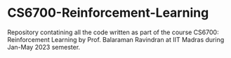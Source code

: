 # CS6700-Reinforcement-Learning
Repository contatining all the code written as part of the course CS6700: Reinforcement Learning by Prof. Balaraman Ravindran at IIT Madras during Jan-May 2023 semester.
